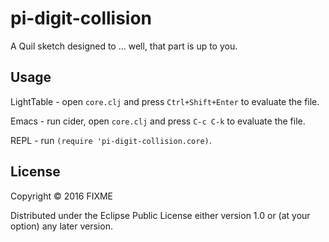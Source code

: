 # pi-digit-collision

A Quil sketch designed to ... well, that part is up to you.

## Usage

LightTable - open `core.clj` and press `Ctrl+Shift+Enter` to evaluate the file.

Emacs - run cider, open `core.clj` and press `C-c C-k` to evaluate the file.

REPL - run `(require 'pi-digit-collision.core)`.

## License

Copyright © 2016 FIXME

Distributed under the Eclipse Public License either version 1.0 or (at
your option) any later version.
